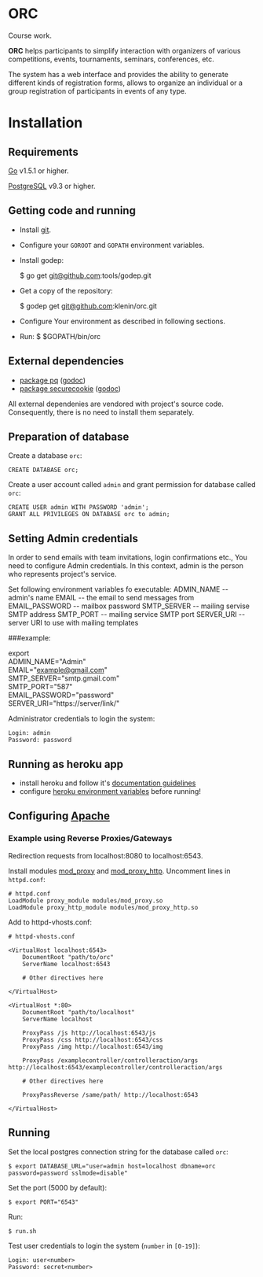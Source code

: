 ORC
===

Course work.

**ORC** helps participants to simplify interaction with
organizers of various competitions, events, tournaments, seminars,
conferences, etc.

The system has a web interface and provides the ability to generate
different kinds of registration forms, allows to organize an individual
or a group registration of participants in events of any type.

# Installation

## Requirements

[Go][1] v1.5.1 or higher.

[PostgreSQL][2] v9.3 or higher.

## Getting code and running

- Install [git][3].
- Configure your `GOROOT` and `GOPATH` environment variables.
- Install godep:

    $ go get git@github.com:tools/godep.git

- Get a copy of the repository:

    $ godep get git@github.com:klenin/orc.git

- Configure Your environment as described in following sections.

- Run:
    $ $GOPATH/bin/orc

## External dependencies

- [package pq][4] ([godoc](http://godoc.org/github.com/lib/pq))
- [package securecookie][5] ([godoc](http://godoc.org/github.com/gorilla/securecookie))

All external dependenies are vendored with project's source code.
Consequently, there is no need to install them separately.

## Preparation of database

Create a database `orc`:

    CREATE DATABASE orc;

Create a user account called `admin` and grant permission for database called `orc`:

    CREATE USER admin WITH PASSWORD 'admin';
    GRANT ALL PRIVILEGES ON DATABASE orc to admin;

## Setting Admin credentials

In order to send emails with team invitations, login confirmations etc., You need to configure Admin credentials.
In this context, admin is the person who represents project's service.

Set following environment variables fo executable:
ADMIN_NAME -- admin's name
EMAIL -- the email to send messages from
EMAIL_PASSWORD -- mailbox password
SMTP_SERVER -- mailing servise SMTP address
SMTP_PORT -- mailing service SMTP port
SERVER_URI -- server URI to use with mailing templates

###example:

export \
    ADMIN_NAME="Admin" \
    EMAIL="example@gmail.com" \
    SMTP_SERVER="smtp.gmail.com" \
    SMTP_PORT="587" \
    EMAIL_PASSWORD="password" \
    SERVER_URI="https://server/link/"

Administrator credentials to login the system:

    Login: admin
    Password: password

## Running as heroku app

- install heroku and follow it's [documentation guidelines](https://devcenter.heroku.com/articles/getting-started-with-go#introduction)
- configure [heroku environment variables](https://devcenter.heroku.com/articles/config-vars) before running!

## Configuring [Apache][6]

### Example using Reverse Proxies/Gateways

Redirection requests from localhost:8080 to localhost:6543.

Install modules [mod_proxy][7] and [mod_proxy_http][8]. Uncomment lines in `httpd.conf`:

    # httpd.conf
    LoadModule proxy_module modules/mod_proxy.so
    LoadModule proxy_http_module modules/mod_proxy_http.so

Add to httpd-vhosts.conf:

    # httpd-vhosts.conf

    <VirtualHost localhost:6543>
        DocumentRoot "path/to/orc"
        ServerName localhost:6543

        # Other directives here

    </VirtualHost>

    <VirtualHost *:80>
        DocumentRoot "path/to/localhost"
        ServerName localhost

        ProxyPass /js http://localhost:6543/js
        ProxyPass /css http://localhost:6543/css
        ProxyPass /img http://localhost:6543/img

        ProxyPass /examplecontroller/controlleraction/args http://localhost:6543/examplecontroller/controlleraction/args

        # Other directives here

        ProxyPassReverse /same/path/ http://localhost:6543

    </VirtualHost>

## Running

Set the local postgres connection string for the database called `orc`:

    $ export DATABASE_URL="user=admin host=localhost dbname=orc password=password sslmode=disable"

Set the port (5000 by default):

    $ export PORT="6543"

Run:

    $ run.sh

Test user credentials to login the system (`number` in `[0-19]`):

    Login: user<number>
    Password: secret<number>

[1]: https://golang.org
[2]: http://www.postgresql.org
[3]: http://git-scm.com
[4]: https://github.com/lib/pq
[5]: http://www.gorillatoolkit.org/pkg/securecookie
[6]: http://httpd.apache.org
[7]: http://httpd.apache.org/docs/2.2/mod/mod_proxy.html
[8]: http://httpd.apache.org/docs/2.2/mod/mod_proxy_http.html
